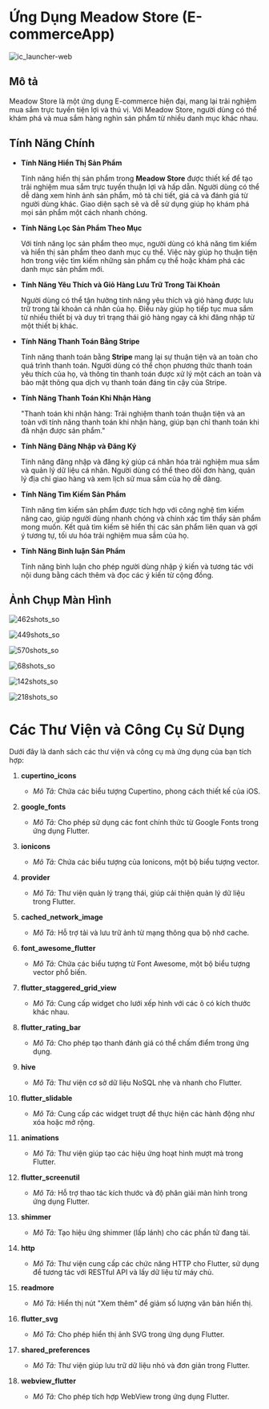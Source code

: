 # Ứng Dụng Meadow Store (E-commerceApp)

![ic_launcher-web](https://github.com/caonguyen21/E-commerceApp/assets/106511965/c1ac596c-c82e-49b7-bf26-b4425edc9d70)

## Mô tả

Meadow Store là một ứng dụng E-commerce hiện đại, mang lại trải nghiệm mua sắm trực tuyến tiện lợi và thú vị. Với Meadow Store, người dùng có thể khám phá và mua sắm hàng nghìn sản phẩm từ nhiều danh mục khác nhau.


## Tính Năng Chính

- **Tính Năng Hiển Thị Sản Phẩm**

  Tính năng hiển thị sản phẩm trong **Meadow Store** được thiết kế để tạo trải nghiệm mua sắm trực tuyến thuận lợi và hấp dẫn. Người dùng có thể dễ dàng xem hình ảnh sản phẩm, mô tả chi tiết, giá cả và đánh giá từ người dùng khác. Giao diện sạch sẽ và dễ sử dụng giúp họ khám phá mọi sản phẩm một cách nhanh chóng.

- **Tính Năng Lọc Sản Phẩm Theo Mục**

  Với tính năng lọc sản phẩm theo mục, người dùng có khả năng tìm kiếm và hiển thị sản phẩm theo danh mục cụ thể. Việc này giúp họ thuận tiện hơn trong việc tìm kiếm những sản phẩm cụ thể hoặc khám phá các danh mục sản phẩm mới.

- **Tính Năng Yêu Thích và Giỏ Hàng Lưu Trữ Trong Tài Khoản**

  Người dùng có thể tận hưởng tính năng yêu thích và giỏ hàng được lưu trữ trong tài khoản cá nhân của họ. Điều này giúp họ tiếp tục mua sắm từ nhiều thiết bị và duy trì trạng thái giỏ hàng ngay cả khi đăng nhập từ một thiết bị khác.

- **Tính Năng Thanh Toán Bằng Stripe**

  Tính năng thanh toán bằng **Stripe** mang lại sự thuận tiện và an toàn cho quá trình thanh toán. Người dùng có thể chọn phương thức thanh toán yêu thích của họ, và thông tin thanh toán được xử lý một cách an toàn và bảo mật thông qua dịch vụ thanh toán đáng tin cậy của Stripe.

- **Tính Năng Thanh Toán Khi Nhận Hàng**

  "Thanh toán khi nhận hàng: Trải nghiệm thanh toán thuận tiện và an toàn với tính năng thanh toán khi nhận hàng, giúp bạn chỉ thanh toán khi đã nhận được sản phẩm."

- **Tính Năng Đăng Nhập và Đăng Ký**

  Tính năng đăng nhập và đăng ký giúp cá nhân hóa trải nghiệm mua sắm và quản lý dữ liệu cá nhân. Người dùng có thể theo dõi đơn hàng, quản lý địa chỉ giao hàng và xem lịch sử mua sắm của họ dễ dàng.

- **Tính Năng Tìm Kiếm Sản Phẩm**

  Tính năng tìm kiếm sản phẩm được tích hợp với công nghệ tìm kiếm nâng cao, giúp người dùng nhanh chóng và chính xác tìm thấy sản phẩm mong muốn. Kết quả tìm kiếm sẽ hiển thị các sản phẩm liên quan và gợi ý tương tự, tối ưu hóa trải nghiệm mua sắm của họ.

- **Tính Năng Bình luận Sản Phẩm**

  Tính năng bình luận cho phép người dùng nhập ý kiến và tương tác với nội dung bằng cách thêm và đọc các ý kiến từ cộng đồng.

## Ảnh Chụp Màn Hình

![462shots_so](https://github.com/caonguyen21/E-commerceApp/assets/106511965/1d283d33-c4f8-497f-aa3b-1bc848144fd7)

![449shots_so](https://github.com/caonguyen21/E-commerceApp/assets/106511965/9630e5a4-81e7-43bc-85d1-2c53c404ebd3)

![570shots_so](https://github.com/caonguyen21/E-commerceApp/assets/106511965/fba61869-3439-4f87-ad19-f188499e99cb)

![68shots_so](https://github.com/caonguyen21/E-commerceApp/assets/106511965/c2caa6c2-9a64-4814-9dbf-54a8ead4f893)

![142shots_so](https://github.com/caonguyen21/E-commerceApp/assets/106511965/1f1d568d-70f8-4fdb-b2fc-222fc5e18f24)

![218shots_so](https://github.com/caonguyen21/E-commerceApp/assets/106511965/cd5cfb1c-f00a-49d2-823d-1237699a7dfa)

# Các Thư Viện và Công Cụ Sử Dụng

Dưới đây là danh sách các thư viện và công cụ mà ứng dụng của bạn tích hợp:

1. **cupertino_icons**
   - *Mô Tả:* Chứa các biểu tượng Cupertino, phong cách thiết kế của iOS.

2. **google_fonts**
   - *Mô Tả:* Cho phép sử dụng các font chính thức từ Google Fonts trong ứng dụng Flutter.

3. **ionicons**
   - *Mô Tả:* Chứa các biểu tượng của Ionicons, một bộ biểu tượng vector.

4. **provider**
   - *Mô Tả:* Thư viện quản lý trạng thái, giúp cải thiện quản lý dữ liệu trong Flutter.

5. **cached_network_image**
   - *Mô Tả:* Hỗ trợ tải và lưu trữ ảnh từ mạng thông qua bộ nhớ cache.

6. **font_awesome_flutter**
   - *Mô Tả:* Chứa các biểu tượng từ Font Awesome, một bộ biểu tượng vector phổ biến.

7. **flutter_staggered_grid_view**
   - *Mô Tả:* Cung cấp widget cho lưới xếp hình với các ô có kích thước khác nhau.

8. **flutter_rating_bar**
   - *Mô Tả:* Cho phép tạo thanh đánh giá có thể chấm điểm trong ứng dụng.

9. **hive**
   - *Mô Tả:* Thư viện cơ sở dữ liệu NoSQL nhẹ và nhanh cho Flutter.

10. **flutter_slidable**
    - *Mô Tả:* Cung cấp các widget trượt để thực hiện các hành động như xóa hoặc mở rộng.

11. **animations**
    - *Mô Tả:* Thư viện giúp tạo các hiệu ứng hoạt hình mượt mà trong Flutter.

12. **flutter_screenutil**
    - *Mô Tả:* Hỗ trợ thao tác kích thước và độ phân giải màn hình trong ứng dụng Flutter.

13. **shimmer**
    - *Mô Tả:* Tạo hiệu ứng shimmer (lấp lánh) cho các phần tử đang tải.

14. **http**
    - *Mô Tả:* Thư viện cung cấp các chức năng HTTP cho Flutter, sử dụng để tương tác với RESTful API và lấy dữ liệu từ máy chủ.

15. **readmore**
    - *Mô Tả:* Hiển thị nút "Xem thêm" để giảm số lượng văn bản hiển thị.

16. **flutter_svg**
    - *Mô Tả:* Cho phép hiển thị ảnh SVG trong ứng dụng Flutter.

17. **shared_preferences**
    - *Mô Tả:* Thư viện giúp lưu trữ dữ liệu nhỏ và đơn giản trong Flutter.

18. **webview_flutter**
    - *Mô Tả:* Cho phép tích hợp WebView trong ứng dụng Flutter.
